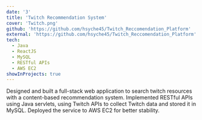 ```yaml
---
date: '3'
title: 'Twitch Recommendation System'
cover: 'Twitch.png'
github: 'https://github.com/hsyche45/Twitch_Reccomendation_Platform'
external: 'https://github.com/hsyche45/Twitch_Reccomendation_Platform'
tech:
  - Java
  - ReactJS
  - MySQL
  - RESTful APIs
  - AWS EC2
showInProjects: true
---
```


Designed and built a full-stack web application to search twitch resources with a content-based recommendation system.
Implemented RESTful APIs using Java servlets, using Twitch APIs to collect Twitch data and stored it in MySQL. Deployed the service to AWS EC2 for better stability.
